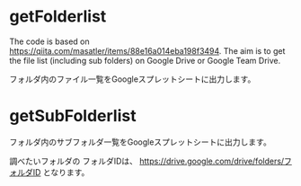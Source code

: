 # getFolderlist
The code is based on https://qiita.com/masatler/items/88e16a014eba198f3494.
The aim is to get the file list (including sub folders) on Google Drive or Google Team Drive.

フォルダ内のファイル一覧をGoogleスプレットシートに出力します。

# getSubFolderlist

フォルダ内のサブフォルダ一覧をGoogleスプレットシートに出力します。


調べたいフォルダの フォルダIDは、
https://drive.google.com/drive/folders/フォルダID
となります。